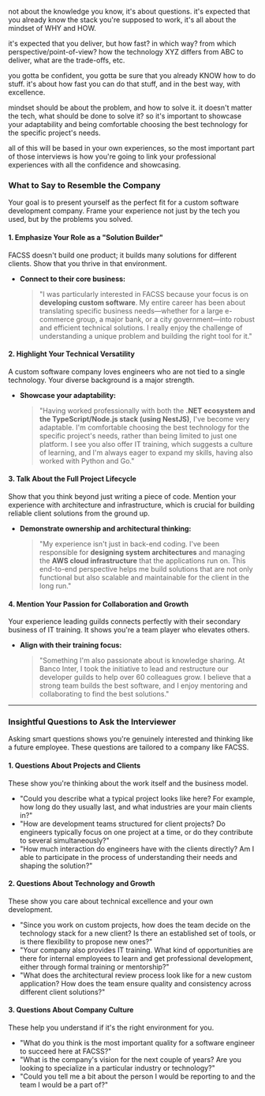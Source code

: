 not about the knowledge you know, it's about questions. it's expected that you already know the stack you're supposed to work, it's all about the mindset of WHY and HOW.

it's expected that you deliver, but how fast? in which way? from which perspective/point-of-view? how the technology XYZ differs from ABC to deliver, what are the trade-offs, etc.

you gotta be confident, you gotta be sure that you already KNOW how to do stuff. it's about how fast you can do that stuff, and in the best way, with excellence.

mindset should be about the problem, and how to solve it. it doesn't matter the tech, what should be done to solve it? so it's important to showcase your adaptability and being comfortable choosing the best technology for the specific project's needs.

all of this will be based in your own experiences, so the most important part of those interviews is how you're going to link your professional experiences with all the confidence and showcasing.

### What to Say to Resemble the Company

Your goal is to present yourself as the perfect fit for a custom software development company. Frame your experience not just by the tech you used, but by the problems you solved.
#### **1. Emphasize Your Role as a "Solution Builder"**

FACSS doesn't build one product; it builds many solutions for different clients. Show that you thrive in that environment.

- **Connect to their core business:**
    > "I was particularly interested in FACSS because your focus is on **developing custom software**. My entire career has been about translating specific business needs—whether for a large e-commerce group, a major bank, or a city government—into robust and efficient technical solutions. I really enjoy the challenge of understanding a unique problem and building the right tool for it."
#### **2. Highlight Your Technical Versatility**

A custom software company loves engineers who are not tied to a single technology. Your diverse background is a major strength.

- **Showcase your adaptability:**
    > "Having worked professionally with both the **.NET ecosystem and the TypeScript/Node.js stack (using NestJS)**, I've become very adaptable. I'm comfortable choosing the best technology for the specific project's needs, rather than being limited to just one platform. I see you also offer IT training, which suggests a culture of learning, and I'm always eager to expand my skills, having also worked with Python and Go."
#### **3. Talk About the Full Project Lifecycle**

Show that you think beyond just writing a piece of code. Mention your experience with architecture and infrastructure, which is crucial for building reliable client solutions from the ground up.

- **Demonstrate ownership and architectural thinking:**
    
    > "My experience isn't just in back-end coding. I've been responsible for **designing system architectures** and managing the **AWS cloud infrastructure** that the applications run on. This end-to-end perspective helps me build solutions that are not only functional but also scalable and maintainable for the client in the long run."
#### **4. Mention Your Passion for Collaboration and Growth**

Your experience leading guilds connects perfectly with their secondary business of IT training. It shows you're a team player who elevates others.

- **Align with their training focus:**
    
    > "Something I'm also passionate about is knowledge sharing. At Banco Inter, I took the initiative to lead and restructure our developer guilds to help over 60 colleagues grow. I believe that a strong team builds the best software, and I enjoy mentoring and collaborating to find the best solutions."
---

### Insightful Questions to Ask the Interviewer

Asking smart questions shows you're genuinely interested and thinking like a future employee. These questions are tailored to a company like FACSS.
#### **1. Questions About Projects and Clients**

These show you're thinking about the work itself and the business model.

- "Could you describe what a typical project looks like here? For example, how long do they usually last, and what industries are your main clients in?"
- "How are development teams structured for client projects? Do engineers typically focus on one project at a time, or do they contribute to several simultaneously?"
- "How much interaction do engineers have with the clients directly? Am I able to participate in the process of understanding their needs and shaping the solution?"

#### **2. Questions About Technology and Growth**

These show you care about technical excellence and your own development.

- "Since you work on custom projects, how does the team decide on the technology stack for a new client? Is there an established set of tools, or is there flexibility to propose new ones?"
- "Your company also provides IT training. What kind of opportunities are there for internal employees to learn and get professional development, either through formal training or mentorship?"
- "What does the architectural review process look like for a new custom application? How does the team ensure quality and consistency across different client solutions?"

#### **3. Questions About Company Culture**

These help you understand if it's the right environment for you.

- "What do you think is the most important quality for a software engineer to succeed here at FACSS?"
- "What is the company's vision for the next couple of years? Are you looking to specialize in a particular industry or technology?"
- "Could you tell me a bit about the person I would be reporting to and the team I would be a part of?"
